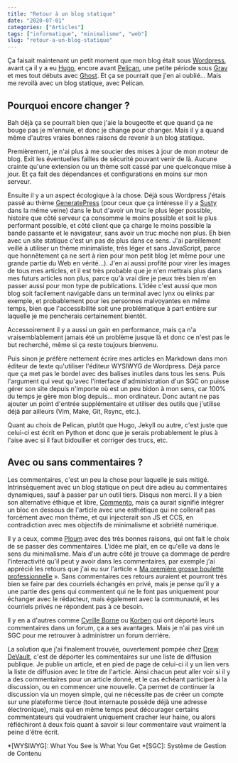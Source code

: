 ```yaml
---
title: "Retour à un blog statique"
date: "2020-07-01"
categories: ["Articles"]
tags: ["informatique", "minimalisme", "web"]
slug: "retour-a-un-blog-statique"
---
```


Ça faisait maintenant un petit moment que mon blog était sous [Wordpress](https://wordpress.org/), avant ça il y a eu [Hugo](https://gohugo.io/), encore avant [Pelican](https://docs.getpelican.com/en/stable/), une petite période sous [Grav](https://getgrav.org/) et mes tout débuts avec [Ghost](https://ghost.org/). Et ça se pourrait que j'en ai oublié... Mais me revoilà avec un blog statique, avec Pelican.

## Pourquoi encore changer ?

Bah déjà ça se pourrait bien que j'aie la bougeotte et que quand ça ne bouge pas je m'ennuie, et donc je change pour changer. Mais il y a quand même d'autres vraies bonnes raisons de revenir à un blog statique.

Premièrement, je n'ai plus à me soucier des mises à jour de mon moteur de blog. Exit les éventuelles failles de sécurité pouvant venir de là. Aucune crainte qu'une extension ou un thème soit cassé par une quelconque mise à jour. Et ça fait des dépendances et configurations en moins sur mon serveur.

Ensuite il y a un aspect écologique à la chose. Déjà sous Wordpress j'étais passé au thème [GeneratePress](https://generatepress.com/) (pour ceux que ça intéresse il y a [Susty](https://sustywp.com/) dans la même veine) dans le but d'avoir un truc le plus léger possible, histoire que côté serveur ça consomme le moins possible et soit le plus performant possible, et côté client que ça charge le moins possible la bande passante et le navigateur, sans avoir un truc moche non plus. Eh bien avec un site statique c'est un pas de plus dans ce sens. J'ai pareillement veillé à utiliser un thème minimaliste, très léger et sans JavaScript, parce que honnêtement ça ne sert à rien pour mon petit blog (et même pour une grande partie du Web en vérité...). J'en ai aussi profité pour virer les images de tous mes articles, et il est très probable que je n'en mettrais plus dans mes futurs articles non plus, parce qu'à vrai dire je peux très bien m'en passer aussi pour mon type de publications. L'idée c'est aussi que mon blog soit facilement navigable dans un terminal avec lynx ou elinks par exemple, et probablement pour les personnes malvoyantes en même temps, bien que l'accessibilité soit une problématique à part entière sur laquelle je me pencherais certainement bientôt.

Accessoirement il y a aussi un gain en performance, mais ça n'a vraisemblablement jamais été un problème jusque là et donc ce n'est pas le but recherché, même si ça reste toujours bienvenu.

Puis sinon je préfère nettement écrire mes articles en Markdown dans mon éditeur de texte qu'utiliser l'éditeur WYSIWYG de Wordpress. Déjà parce que ça met pas le bordel avec des balises inutiles dans tous les sens. Puis l'argument qui veut qu'avec l'interface d'administration d'un SGC on puisse gérer son site depuis n'importe où est un peu bidon à mon sens, car 100% du temps je gère mon blog depuis... mon ordinateur. Donc autant ne pas ajouter un point d'entrée supplémentaire et utiliser des outils que j'utilise déjà par ailleurs (Vim, Make, Git, Rsync, etc.).

Quant au choix de Pelican, plutôt que Hugo, Jekyll ou autre, c'est juste que celui-ci est écrit en Python et donc que je serais probablement le plus à l'aise avec si il faut bidouiller et corriger des trucs, etc.

## Avec ou sans commentaires ?

Les commentaires, c'est un peu la chose pour laquelle je suis mitigé. Intrinsèquement avec un blog statique on peut dire adieu au commentaires dynamiques, sauf à passer par un outil tiers. Disqus non merci. Il y a bien son alternative éthique et libre, [Commento](https://commento.io/), mais ça aurait signifié intégrer un bloc en dessous de l'article avec une esthétique qui ne collerait pas forcément avec mon thème, et qui injecterait son JS et CCS, en contradiction avec mes objectifs de minimalisme et sobriété numérique.

Il y a ceux, comme [Ploum](https://ploum.net/la-fin-des-commentaires/) avec des très bonnes raisons, qui ont fait le choix de se passer des commentaires. L'idée me plait, en ce qu'elle va dans le sens du minimalisme. Mais d'un autre côté je trouve ça dommage de perdre l'interactivité qu'il peut y avoir dans les commentaires, par exemple j'ai apprécié les retours que j'ai eu sur l'article « [Ma première grosse boulette professionnelle](https://blog.karolak.fr/2020/05/03/ma-premiere-grosse-boulette-professionnelle/) ». Sans commentaires ces retours auraient et pourront très bien se faire par des courriels échangés en privé, mais je pense qu'il y a une partie des gens qui commentent qui ne le font pas uniquement pour échanger avec le rédacteur, mais également avec la communauté, et les courriels privés ne répondent pas à ce besoin.

Il y en a d'autres comme [Cyrille Borne](https://cyrille-borne.com/) ou [Korben](https://korben.info/) qui ont déporté leurs commentaires dans un forum, ça a ses avantages. Mais je n'ai pas viré un SGC pour me retrouver à administrer un forum derrière.

La solution que j'ai finalement trouvée, ouvertement pompée chez [Drew DeVault](https://drewdevault.com/), c'est de déporter les commentaires sur une liste de diffusion publique. Je publie un article, et en pied de page de celui-ci il y un lien vers la liste de diffusion avec le titre de l'article. Ainsi chacun peut aller voir si il y a des commentaires pour un article donné, et le cas échéant participer à la discussion, ou en commencer une nouvelle. Ça permet de continuer la discussion via un moyen simple, qui ne nécessite pas de créer un compte sur une plateforme tierce (tout internaute possède déjà une adresse électronique), mais qui en même temps peut décourager certains commentateurs qui voudraient uniquement cracher leur haine, ou alors réfléchiront à deux fois quant à savoir si leur commentaire vaut vraiment la peine d'être écrit.

*[WYSIWYG]: What You See Is What You Get
*[SGC]: Système de Gestion de Contenu
